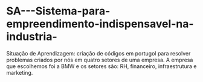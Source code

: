 # SA---Sistema-para-empreendimento-indispensavel-na-industria-

Situação de Aprendizagem: criação de códigos em portugol para resolver problemas criados por nós em quatro setores de uma empresa. A empresa que escolhemos foi a BMW e os setores são: RH, financeiro, infraestrutura e marketing. 
